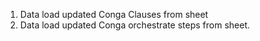 1. Data load updated Conga Clauses from sheet
2. Data load updated Conga orchestrate steps from sheet.